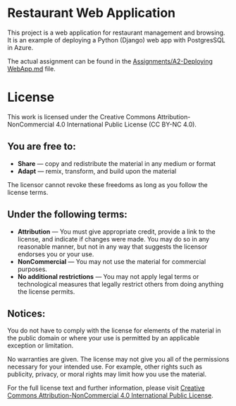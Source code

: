 # Restaurant Web Application
This project is a web application for restaurant management and browsing. It is an example of deploying a Python (Django) web app with PostgresSQL in Azure.

The actual assignment can be found in the [Assignments/A2-Deploying WebApp.md](Assignments/A2-Deploying%20WebApp.md) file.

# License

This work is licensed under the Creative Commons Attribution-NonCommercial 4.0 International Public License (CC BY-NC 4.0).

## You are free to:

- **Share** — copy and redistribute the material in any medium or format
- **Adapt** — remix, transform, and build upon the material

The licensor cannot revoke these freedoms as long as you follow the license terms.

## Under the following terms:

- **Attribution** — You must give appropriate credit, provide a link to the license, and indicate if changes were made. You may do so in any reasonable manner, but not in any way that suggests the licensor endorses you or your use.
- **NonCommercial** — You may not use the material for commercial purposes.
- **No additional restrictions** — You may not apply legal terms or technological measures that legally restrict others from doing anything the license permits.

## Notices:

You do not have to comply with the license for elements of the material in the public domain or where your use is permitted by an applicable exception or limitation.

No warranties are given. The license may not give you all of the permissions necessary for your intended use. For example, other rights such as publicity, privacy, or moral rights may limit how you use the material.

For the full license text and further information, please visit [Creative Commons Attribution-NonCommercial 4.0 International Public License](https://creativecommons.org/licenses/by-nc/4.0/legalcode).

